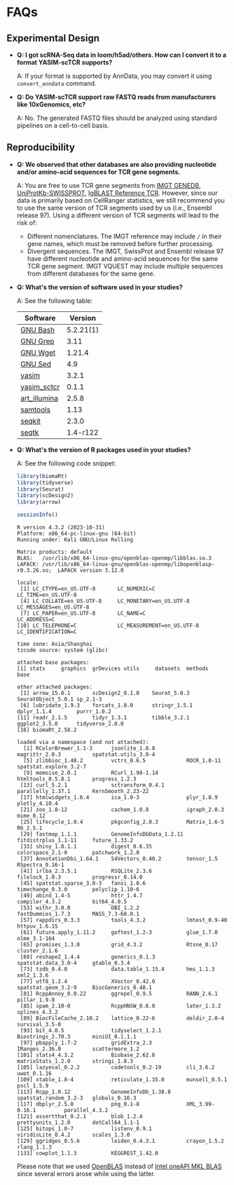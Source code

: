 # FAQs

## Experimental Design

- **Q: I got scRNA-Seq data in loom/h5ad/others. How can I convert it to a format YASIM-scTCR supports?**

  A: If your format is supported by AnnData, you may convert it using `convert_anndata` command.

- **Q: Do YASIM-scTCR support raw FASTQ reads from manufacturers like 10xGenomics, etc?**

  A: No. The generated FASTQ files should be analyzed using standard pipelines on a cell-to-cell basis.

## Reproducibility

- **Q: We observed that other databases are also providing nucleotide and/or amino-acid sequences for TCR gene segments.**

  A: You are free to use TCR gene segments from [IMGT GENEDB](https://www.imgt.org/download/GENE-DB/), [UniProtKb-SWISSPROT](https://ftp.uniprot.org/pub/databases/uniprot/current_release/knowledgebase/complete/uniprot_sprot.fasta.gz), [IgBLAST Reference TCR](https://ftp.ncbi.nih.gov/blast/executables/igblast/release/). However, since our data is primarily based on CellRanger statistics, we still recommend you to use the same version of TCR segments used by us (i.e., Ensembl release 97). Using a different version of TCR segments will lead to the risk of:

  - Different nomenclatures. The IMGT reference may include `/` in their gene names, which must be removed before further processing.
  - Divergent sequences. The IMGT, SwissProt and Ensembl release 97 have different nucleotide and amino-acid sequences for the same TCR gene segment. IMGT VQUEST may include multiple sequences from different databases for the same gene.

- **Q: What's the version of software used in your studies?**
  
  A: See the following table:

  | Software                                                                                           | Version   |
  |----------------------------------------------------------------------------------------------------|-----------|
  | [GNU Bash](https://www.gnu.org/software/bash)                                                      | 5.2.21(1) |
  | [GNU Grep](https://www.gnu.org/software/grep)                                                      | 3.11      |
  | [GNU Wget](https://www.gnu.org/software/wget)                                                      | 1.21.4    |
  | [GNU Sed](https://www.gnu.org/software/sed)                                                        | 4.9       |
  | [yasim](https://pypi.org/project/yasim/)                                                           | 3.2.1     |
  | [yasim\_sctcr](https://pypi.org/project/yasim-sctcr/)                                              | 0.1.1     |
  | [art\_illumina](https://www.niehs.nih.gov/research/resources/software/biostatistics/art/index.cfm) | 2.5.8     |
  | [samtools](https://www.htslib.org)                                                                 | 1.13      |
  | [seqkit](https://bioinf.shenwei.me/seqkit)                                                         | 2.3.0     |
  | [seqtk](https://github.com/lh3/seqtk)                                                              | 1.4-r122  |

- **Q: What's the version of R packages used in your studies?**

  A: See the following code snippet:

    ```r
    library(biomaRt)
    library(tidyverse)
    library(Seurat)
    library(scDesign2)
    library(arrow)
    
    sessionInfo()
    ```

    ```text
    R version 4.3.2 (2023-10-31)
    Platform: x86_64-pc-linux-gnu (64-bit)
    Running under: Kali GNU/Linux Rolling
    
    Matrix products: default
    BLAS:   /usr/lib/x86_64-linux-gnu/openblas-openmp/libblas.so.3 
    LAPACK: /usr/lib/x86_64-linux-gnu/openblas-openmp/libopenblasp-r0.3.26.so;  LAPACK version 3.12.0
    
    locale:
     [1] LC_CTYPE=en_US.UTF-8       LC_NUMERIC=C               LC_TIME=en_US.UTF-8       
     [4] LC_COLLATE=en_US.UTF-8     LC_MONETARY=en_US.UTF-8    LC_MESSAGES=en_US.UTF-8   
     [7] LC_PAPER=en_US.UTF-8       LC_NAME=C                  LC_ADDRESS=C              
    [10] LC_TELEPHONE=C             LC_MEASUREMENT=en_US.UTF-8 LC_IDENTIFICATION=C       
    
    time zone: Asia/Shanghai
    tzcode source: system (glibc)
    
    attached base packages:
    [1] stats     graphics  grDevices utils     datasets  methods   base     
    
    other attached packages:
     [1] arrow_15.0.1       scDesign2_0.1.0    Seurat_5.0.3       SeuratObject_5.0.1 sp_2.1-3          
     [6] lubridate_1.9.3    forcats_1.0.0      stringr_1.5.1      dplyr_1.1.4        purrr_1.0.2       
    [11] readr_2.1.5        tidyr_1.3.1        tibble_3.2.1       ggplot2_3.5.0      tidyverse_2.0.0   
    [16] biomaRt_2.58.2    
    
    loaded via a namespace (and not attached):
      [1] RColorBrewer_1.1-3      jsonlite_1.8.8          magrittr_2.0.3          spatstat.utils_3.0-4   
      [5] zlibbioc_1.48.2         vctrs_0.6.5             ROCR_1.0-11             spatstat.explore_3.2-7 
      [9] memoise_2.0.1           RCurl_1.98-1.14         htmltools_0.5.8.1       progress_1.2.3         
     [13] curl_5.2.1              sctransform_0.4.1       parallelly_1.37.1       KernSmooth_2.23-22     
     [17] htmlwidgets_1.6.4       ica_1.0-3               plyr_1.8.9              plotly_4.10.4          
     [21] zoo_1.8-12              cachem_1.0.8            igraph_2.0.3            mime_0.12              
     [25] lifecycle_1.0.4         pkgconfig_2.0.3         Matrix_1.6-5            R6_2.5.1               
     [29] fastmap_1.1.1           GenomeInfoDbData_1.2.11 fitdistrplus_1.1-11     future_1.33.2          
     [33] shiny_1.8.1.1           digest_0.6.35           colorspace_2.1-0        patchwork_1.2.0        
     [37] AnnotationDbi_1.64.1    S4Vectors_0.40.2        tensor_1.5              RSpectra_0.16-1        
     [41] irlba_2.3.5.1           RSQLite_2.3.6           filelock_1.0.3          progressr_0.14.0       
     [45] spatstat.sparse_3.0-3   fansi_1.0.6             timechange_0.3.0        polyclip_1.10-6        
     [49] abind_1.4-5             httr_1.4.7              compiler_4.3.2          bit64_4.0.5            
     [53] withr_3.0.0             DBI_1.2.2               fastDummies_1.7.3       MASS_7.3-60.0.1        
     [57] rappdirs_0.3.3          tools_4.3.2             lmtest_0.9-40           httpuv_1.6.15          
     [61] future.apply_1.11.2     goftest_1.2-3           glue_1.7.0              nlme_3.1-164           
     [65] promises_1.3.0          grid_4.3.2              Rtsne_0.17              cluster_2.1.6          
     [69] reshape2_1.4.4          generics_0.1.3          spatstat.data_3.0-4     gtable_0.3.4           
     [73] tzdb_0.4.0              data.table_1.15.4       hms_1.1.3               xml2_1.3.6             
     [77] utf8_1.2.4              XVector_0.42.0          spatstat.geom_3.2-9     BiocGenerics_0.48.1    
     [81] RcppAnnoy_0.0.22        ggrepel_0.9.5           RANN_2.6.1              pillar_1.9.0           
     [85] spam_2.10-0             RcppHNSW_0.6.0          later_1.3.2             splines_4.3.2          
     [89] BiocFileCache_2.10.2    lattice_0.22-6          deldir_2.0-4            survival_3.5-8         
     [93] bit_4.0.5               tidyselect_1.2.1        Biostrings_2.70.3       miniUI_0.1.1.1         
     [97] pbapply_1.7-2           gridExtra_2.3           IRanges_2.36.0          scattermore_1.2        
    [101] stats4_4.3.2            Biobase_2.62.0          matrixStats_1.2.0       stringi_1.8.3          
    [105] lazyeval_0.2.2          codetools_0.2-19        cli_3.6.2               uwot_0.1.16            
    [109] xtable_1.8-4            reticulate_1.35.0       munsell_0.5.1           pscl_1.5.9             
    [113] Rcpp_1.0.12             GenomeInfoDb_1.38.8     spatstat.random_3.2-3   globals_0.16.3         
    [117] dbplyr_2.5.0            png_0.1-8               XML_3.99-0.16.1         parallel_4.3.2         
    [121] assertthat_0.2.1        blob_1.2.4              prettyunits_1.2.0       dotCall64_1.1-1        
    [125] bitops_1.0-7            listenv_0.9.1           viridisLite_0.4.2       scales_1.3.0           
    [129] ggridges_0.5.6          leiden_0.4.3.1          crayon_1.5.2            rlang_1.1.3            
    [133] cowplot_1.1.3           KEGGREST_1.42.0   
    ```
  
    Please note that we used [OpenBLAS](https://www.openblas.net/) instead of [Intel oneAPI MKL BLAS](https://www.intel.com/content/www/us/en/developer/tools/oneapi/onemkl.html) since several errors arose while using the latter.
